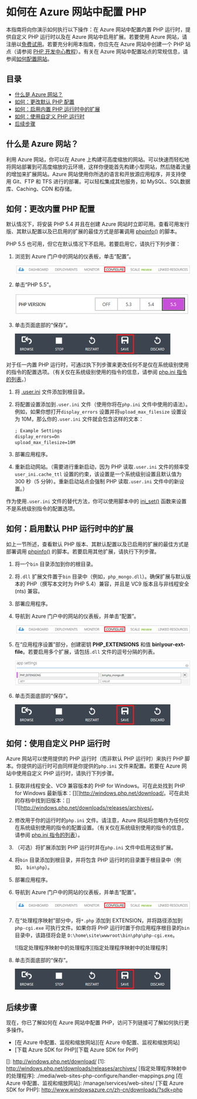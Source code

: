 <properties title="How to Configure PHP in Azure Web Sites" pageTitle="How to Configure PHP in Azure Web Sites" metaKeywords="Azure, Azure Web Sites, configuration, PHP" description="Learn how to configure the default PHP installation or add a custom PHP installation in Azure Web Sites." services="Web Sites" documentationCenter="PHP" authors="" />
<tags ms.service="Web Sites"
    ms.date=""
    wacn.date=""
    />

# 如何在 Azure 网站中配置 PHP

本指南将向你演示如何执行以下操作：在 Azure 网站中配置内置 PHP 运行时，提供自定义 PHP 运行时以及在 Azure 网站中启用扩展。若要使用 Azure 网站，请注册以[免费试用][免费试用]。若要充分利用本指南，你应先在 Azure 网站中创建一个 PHP 站点（请参阅 [PHP 开发中心教程][PHP 开发中心教程]）。有关在 Azure 网站中配置站点的常规信息，请参阅[如何配置网站][如何配置网站]。

## 目录

-   [什么是 Azure 网站？][什么是 Azure 网站？]
-   [如何：更改默认 PHP 配置][如何：更改默认 PHP 配置]
-   [如何：启用内置 PHP 运行时中的扩展][如何：启用内置 PHP 运行时中的扩展]
-   [如何：使用自定义 PHP 运行时][如何：使用自定义 PHP 运行时]
-   [后续步骤][后续步骤]

## <a name="WhatIs"></a>什么是 Azure 网站？

利用 Azure 网站，你可以在 Azure 上构建可高度缩放的网站。可以快速而轻松地将网站部署到可高度缩放的云环境，这样你便能首先构建小型网站，然后随着流量的增加来扩展网站。Azure 网站使用你所选的语言和开放源应用程序，并支持使用 Git、FTP 和 TFS 进行的部署。可以轻松集成其他服务，如 MySQL、SQL数据库、Caching、CDN 和存储。

## <a name="ChangeBuiltInPHP"></a>如何：更改内置 PHP 配置

默认情况下，将安装 PHP 5.4 并且在创建 Azure 网站时立即可用。查看可用发行版、其默认配置以及已启用的扩展的最佳方式是部署调用 [phpinfo()][phpinfo()] 的脚本。

PHP 5.5 也可用，但它在默认情况下不启用。若要启用它，请执行下列步骤：

1.  浏览到 Azure 门户中的网站的仪表板，单击“配置”。

    ![网站仪表板上的“配置”选项卡][网站仪表板上的“配置”选项卡]

2.  单击“PHP 5.5”。

    ![选择 PHP 版本][选择 PHP 版本]

3.  单击页面底部的“保存”。

    ![保存配置设置][保存配置设置]

对于任一内置 PHP 运行时，可通过执下列步骤来更改任何不是仅在系统级别使用的指令的配置选项。（有关仅在系统级别使用的指令的信息，请参阅 [php.ini 指令的列表][php.ini 指令的列表]。）

1.  将 [.user.ini][.user.ini] 文件添加到根目录。
2.  将配置设置添加到`.user.ini` 文件（使用你将在`php.ini` 文件中使用的语法）。例如，如果你想打开`display_errors` 设置并将`upload_max_filesize` 设置设为 10M，那么你的`.user.ini` 文件就会包含这样的文本：

        ; Example Settings
        display_errors=On
        upload_max_filesize=10M

3.  部署应用程序。
4.  重新启动网站。（需要进行重新启动，因为 PHP 读取`.user.ini` 文件的频率受`user_ini.cache_ttl` 设置的约束，该设置是一个系统级别设置且默认值为 300 秒（5 分钟）。重新启动站点会强制 PHP 读取`.user.ini` 文件中的新设置。）

作为使用`.user.ini` 文件的替代方法，你可以使用脚本中的 [ini\_set()][ini\_set()] 函数来设置不是系统级别指令的配置选项。

## <a name="EnableExtDefaultPHP"></a>如何：启用默认 PHP 运行时中的扩展

如上一节所述，查看默认 PHP 版本、其默认配置以及已启用的扩展的最佳方式是部署调用 [phpinfo()][phpinfo()] 的脚本。若要启用其他扩展，请执行下列步骤。

1.  将一个`bin` 目录添加到你的根目录。
2.  将`.dll` 扩展文件置于`bin` 目录中（例如，`php_mongo.dll`）。确保扩展与默认版本的 PHP（撰写本文时为 PHP 5.4）兼容，并且是 VC9 版本且与非线程安全 (nts) 兼容。
3.  部署应用程序。
4.  导航到 Azure 门户中的网站的仪表板，并单击“配置”。

    ![网站仪表板上的“配置”选项卡][网站仪表板上的“配置”选项卡]

5.  在“应用程序设置”部分，创建密钥 **PHP\_EXTENSIONS** 和值 **bin\\your-ext-file**。若要启用多个扩展，请包括`.dll` 文件的逗号分隔的列表。

    ![启用应用程序设置中的扩展][启用应用程序设置中的扩展]

6.  单击页面底部的“保存”。

    ![保存配置设置][保存配置设置]

## <a name="UseCustomPHP"></a>如何：使用自定义 PHP 运行时

Azure 网站可以使用提供的 PHP 运行时（而非默认 PHP 运行时）来执行 PHP 脚本。你提供的运行时可由同样是你提供的`php.ini` 文件来配置。若要在 Azure 网站中使用自定义 PHP 运行时，请执行下列步骤。

1.  获取非线程安全、VC9 兼容版本的 PHP for Windows。可在此处找到 PHP for Windows 最新版本：[][]<http://windows.php.net/download/></a>。可在此处的存档中找到旧版本：[][1]<http://windows.php.net/downloads/releases/archives/></a>。
2.  修改用于你的运行时的`php.ini` 文件。请注意，Azure 网站将忽略作为任何仅在系统级别使用的指令的配置设置。（有关仅在系统级别使用的指令的信息，请参阅 [php.ini 指令的列表][php.ini 指令的列表]）。
3.  （可选）将扩展添加到 PHP 运行时并在`php.ini` 文件中启用这些扩展。
4.  将`bin` 目录添加到根目录，并将包含 PHP 运行时的目录置于根目录中（例如， `bin\php`）。
5.  部署应用程序。
6.  导航到 Azure 门户中的网站的仪表板，并单击“配置”。

    ![网站仪表板上的“配置”选项卡][网站仪表板上的“配置”选项卡]

7.  在“处理程序映射”部分中，将`*.php` 添加到 EXTENSION，并将路径添加到`php-cgi.exe` 可执行文件。如果你将 PHP 运行时置于你应用程序根目录的`bin` 目录中，该路径将会是 `D:\home\site\wwwroot\bin\php\php-cgi.exe`。

    ![指定处理程序映射中的处理程序][指定处理程序映射中的处理程序]

8.  单击页面底部的“保存”。

    ![保存配置设置][保存配置设置]

## <a name="NextSteps"></a>后续步骤

现在，你已了解如何在 Azure 网站中配置 PHP，访问下列链接可了解如何执行更多操作。

-   [在 Azure 中配置、监视和缩放网站][在 Azure 中配置、监视和缩放网站]
-   [下载 Azure SDK for PHP][下载 Azure SDK for PHP]

  [免费试用]: http://www.windowsazure.cn/zh-cn/pricing/free-trial/
  [PHP 开发中心教程]: http://azure.microsoft.com/develop/php/
  [如何配置网站]: /zh-cn/documentation/articles/web-sites-configure/
  [什么是 Azure 网站？]: #WhatIs
  [如何：更改默认 PHP 配置]: #ChangeBuiltInPHP
  [如何：启用内置 PHP 运行时中的扩展]: #EnableExtDefaultPHP
  [如何：使用自定义 PHP 运行时]: #UseCustomPHP
  [后续步骤]: #NextSteps
  [phpinfo()]: http://php.net/manual/en/function.phpinfo.php
  [网站仪表板上的“配置”选项卡]: ./media/web-sites-php-configure/configure.png
  [选择 PHP 版本]: ./media/web-sites-php-configure/select-php-version.png
  [保存配置设置]: ./media/web-sites-php-configure/save-button.png
  [php.ini 指令的列表]: http://www.php.net/manual/en/ini.list.php
  [.user.ini]: http://www.php.net/manual/en/configuration.file.per-user.php
  [ini\_set()]: http://www.php.net/manual/en/function.ini-set.php
  [启用应用程序设置中的扩展]: ./media/web-sites-php-configure/app-settings.png
  []: http://windows.php.net/download/
  [1]: http://windows.php.net/downloads/releases/archives/
  [指定处理程序映射中的处理程序]: ./media/web-sites-php-configure/handler-mappings.png
  [在 Azure 中配置、监视和缩放网站]: /manage/services/web-sites/
  [下载 Azure SDK for PHP]: http://www.windowsazure.cn/zh-cn/downloads/?sdk=php
